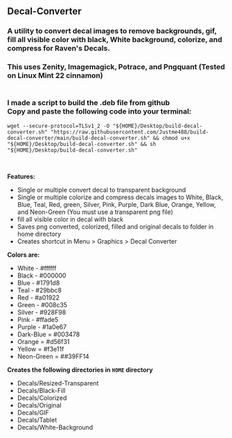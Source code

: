## Decal-Converter<br />
### A utility to convert decal images to remove backgrounds, gif, fill all visible color with black, White background, colorize, and compress for Raven's Decals.<br />
### This uses Zenity, Imagemagick, Potrace, and Pngquant (Tested on Linux Mint 22 cinnamon)<br /><br />

### I made a script to build the .deb file from github<br />Copy and paste the following code into your terminal:<br />

`wget --secure-protocol=TLSv1_2 -O "${HOME}/Desktop/build-decal-converter.sh" "https://raw.githubusercontent.com/Justme488/build-decal-converter/main/build-decal-converter.sh" && chmod u+x "${HOME}/Desktop/build-decal-converter.sh" && sh "${HOME}/Desktop/build-decal-converter.sh"`

<br />


**Features:**<br />
+ Single or multiple convert decal to transparent background<br />
+ Single or multiple colorize and compress decals images to White, Black, Blue, Teal, Red, green, Silver, Pink, Purple, Dark Blue, Orange, Yellow, and Neon-Green (You must use a transparent png file)<br />
+ fill all visible color in decal with black<br /> 
+ Saves png converted, colorized, filled and original decals to folder in home directory<br />
+ Creates shortcut in Menu > Graphics > Decal Converter<br />

**Colors are:**<br />
- White - #ffffff<br />
- Black - #000000<br />
- Blue - #1791d8<br />
- Teal - #29bbc8<br />
- Red - #a01922<br />
- Green - #008c35<br />
- Silver - #928F98<br />
- Pink - #ffade5<br />
- Purple - #1a0e67<br />
- Dark-Blue = #003478<br />
- Orange = #d56f31<br />
- Yellow = #f3e11f<br />
- Neon-Green = ##39FF14<br />

**Creates the following directories in `HOME` directory**<br />
+ Decals/Resized-Transparent<br />
+ Decals/Black-Fill<br />
+ Decals/Colorized<br />
+ Decals/Original<br />
+ Decals/GIF<br />
+ Decals/Tablet<br />
+ Decals/White-Background<br />
